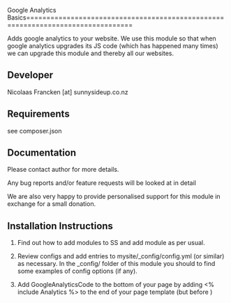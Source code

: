 Google Analytics Basics================================================================================

Adds google analytics to your website. We use this module
so that when google analytics upgrades its JS code (which has happened many times)
we can upgrade this module and thereby all our websites.


Developer
-----------------------------------------------
Nicolaas Francken [at] sunnysideup.co.nz


Requirements
-----------------------------------------------
see composer.json


Documentation
-----------------------------------------------
Please contact author for more details.

Any bug reports and/or feature requests will be
looked at in detail

We are also very happy to provide personalised support
for this module in exchange for a small donation.




Installation Instructions
-----------------------------------------------

1. Find out how to add modules to SS and add module as per usual.

2. Review configs and add entries to mysite/_config/config.yml
(or similar) as necessary.
In the _config/ folder of this module
you should to find some examples of config options (if any).

3. Add GoogleAnalyticsCode to the bottom of your page
by adding <% include Analytics %> to the end of your
page template (but before </body>)
